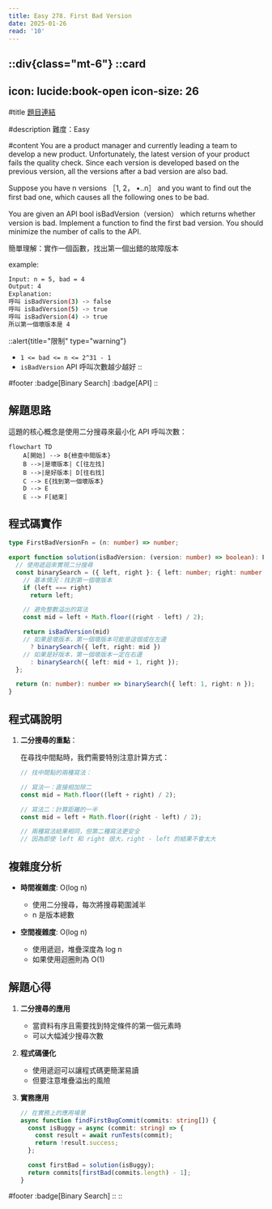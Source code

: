 ```yaml
---
title: Easy 278. First Bad Version
date: 2025-01-26
read: '10'
---
```


::div{class="mt-6"}
  ::card
  ---
  icon: lucide:book-open
  icon-size: 26
  ---

  #title
  [題目連結](https://leetcode.com/problems/first-bad-version/)

  #description
  難度：Easy

  #content
  You are a product manager and currently leading a team to develop a new product. Unfortunately, the
  latest version of your product fails the quality check. Since each version is developed based on the
  previous version, all the versions after a bad version are also bad.

  Suppose you have n versions ［1, 2， •..n］ and you want to find out the first bad one, which causes all
  the following ones to be bad.

  You are given an APl bool isBadVersion（version） which returns whether version is bad. Implement a
  function to find the first bad version. You should minimize the number of calls to the API.

  簡單理解：實作一個函數，找出第一個出錯的故障版本

  example:

  ```bash
  Input: n = 5, bad = 4
  Output: 4
  Explanation:
  呼叫 isBadVersion(3) -> false
  呼叫 isBadVersion(5) -> true
  呼叫 isBadVersion(4) -> true
  所以第一個壞版本是 4
  ```

  ::alert{title="限制" type="warning"}
  - `1 <= bad <= n <= 2^31 - 1`
  - `isBadVersion` API 呼叫次數越少越好
  ::

  #footer
  :badge[Binary Search]
  :badge[API]
  ::

  ## 解題思路

  這題的核心概念是使用二分搜尋來最小化 API 呼叫次數：

  ```mermaid
  flowchart TD
      A[開始] --> B{檢查中間版本}
      B -->|是壞版本| C[往左找]
      B -->|是好版本| D[往右找]
      C --> E{找到第一個壞版本}
      D --> E
      E --> F[結束]
  ```

  ## 程式碼實作

  ```typescript
  type FirstBadVersionFn = (n: number) => number;

  export function solution(isBadVersion: (version: number) => boolean): FirstBadVersionFn {
    // 使用遞迴來實現二分搜尋
    const binarySearch = ({ left, right }: { left: number; right: number }): number => {
      // 基本情況：找到第一個壞版本
      if (left === right)
        return left;

      // 避免整數溢出的寫法
      const mid = left + Math.floor((right - left) / 2);

      return isBadVersion(mid)
      // 如果是壞版本，第一個壞版本可能是這個或在左邊
        ? binarySearch({ left, right: mid })
      // 如果是好版本，第一個壞版本一定在右邊
        : binarySearch({ left: mid + 1, right });
    };

    return (n: number): number => binarySearch({ left: 1, right: n });
  }
  ```

  ## 程式碼說明

  1. **二分搜尋的重點**：

      在尋找中間點時，我們需要特別注意計算方式：

      ```typescript
      // 找中間點的兩種寫法：

      // 寫法一：直接相加除二
      const mid = Math.floor((left + right) / 2);

      // 寫法二：計算距離的一半
      const mid = left + Math.floor((right - left) / 2);

      // 兩種寫法結果相同，但第二種寫法更安全
      // 因為即使 left 和 right 很大，right - left 的結果不會太大
      ```

  ## 複雜度分析

  - **時間複雜度**: O(log n)
    - 使用二分搜尋，每次將搜尋範圍減半
    - n 是版本總數

  - **空間複雜度**: O(log n)
    - 使用遞迴，堆疊深度為 log n
    - 如果使用迴圈則為 O(1)

  ## 解題心得

  1. **二分搜尋的應用**
     - 當資料有序且需要找到特定條件的第一個元素時
     - 可以大幅減少搜尋次數

  2. **程式碼優化**
     - 使用遞迴可以讓程式碼更簡潔易讀
     - 但要注意堆疊溢出的風險

  3. **實務應用**

     ```typescript
     // 在實務上的應用場景
     async function findFirstBugCommit(commits: string[]) {
       const isBuggy = async (commit: string) => {
         const result = await runTests(commit);
         return !result.success;
       };

       const firstBad = solution(isBuggy);
       return commits[firstBad(commits.length) - 1];
     }
     ```

#footer
:badge[Binary Search]
::
::
